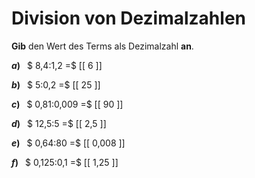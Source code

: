 <!--
version:  0.0.1

language: de

@style
main > *:not(:last-child) {
  margin-bottom: 3rem;
}

input {
    text-align: center;
}

.flex-container {
    display: flex;
    flex-wrap: wrap;
    align-items: stretch;
    gap: 20px;
}

.flex-child {
    flex: 1;
    min-width: 350px;
    margin-right: 20px;
}

@media (max-width: 400px) {
    .flex-child {
        flex: 100%;
        margin-right: 0;
    }
}
@end

formula: \carry   \textcolor{red}{\scriptsize #1}
formula: \digit   \rlap{\carry{#1}}\phantom{#2}#2
formula: \permil  \text{‰}

import: https://raw.githubusercontent.com/LiaTemplates/Tikz-Jax/main/README.md

script: https://cdn.jsdelivr.net/gh/LiaTemplates/Tikz-Jax@main/dist/index.js


tags: Division, Dezimalzahlen, sehr leicht, sehr niedrig, Angeben

comment: Multipliziere Dezimalzahlen im Kopf.

author: Martin Lommatzsch

-->




# Division von Dezimalzahlen

**Gib** den Wert des Terms als Dezimalzahl **an**.

<section class="flex-container">

<div class="flex-child">

__$a)\;\;$__ $ 8,4:1,2 =$ [[  6  ]]

</div> 
<div class="flex-child">

__$b)\;\;$__ $ 5:0,2 =$ [[  25  ]]

</div> 
<div class="flex-child">

__$c)\;\;$__ $ 0,81:0,009 =$ [[  90  ]]

</div> 
<div class="flex-child">

__$d)\;\;$__ $ 12,5:5 =$ [[  2,5  ]]

</div> 
<div class="flex-child">

__$e)\;\;$__ $ 0,64:80 =$ [[  0,008  ]]

</div> 
<div class="flex-child">

__$f)\;\;$__ $ 0,125:0,1 =$ [[  1,25  ]]

</div> 
</section>





